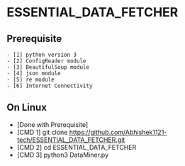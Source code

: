 # ESSENTIAL_DATA_FETCHER
## Prerequisite
	- [1] python version 3
	- [2] ConfigReader module 
	- [3] BeautifulSoup module
	- [4] json module
	- [5] re module
	- [6] Internet Connectivity 
	
## On Linux 

- [Done with Prerequisite]
- [CMD 1] git clone https://github.com/Abhishek1121-tech/ESSENTIAL_DATA_FETCHER.git
- [CMD 2] cd ESSENTIAL_DATA_FETCHER
- [CMD 3] python3 DataMiner.py


